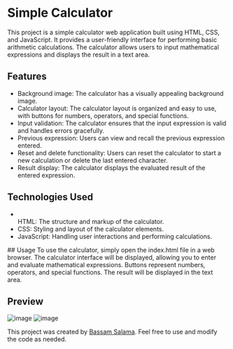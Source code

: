 # Simple Calculator
This project is a simple calculator web application built using HTML, CSS, and JavaScript. It provides a user-friendly interface for performing basic arithmetic calculations. The calculator allows users to input mathematical expressions and displays the result in a text area.

## Features
<ul>
<li>Background image: The calculator has a visually appealing background image.</li>
<li>Calculator layout: The calculator layout is organized and easy to use, with buttons for numbers, operators, and special functions.</li>
<li>Input validation: The calculator ensures that the input expression is valid and handles errors gracefully.</li>
<li>Previous expression: Users can view and recall the previous expression entered.</li>
<li>Reset and delete functionality: Users can reset the calculator to start a new calculation or delete the last entered character.</li>
<li>Result display: The calculator displays the evaluated result of the entered expression.</li>
</ul>

## Technologies Used
<ul>
<li></li>HTML: The structure and markup of the calculator.</li>
<li>CSS: Styling and layout of the calculator elements.</li>
<li>JavaScript: Handling user interactions and performing calculations.</li>
</ul>
## Usage
To use the calculator, simply open the index.html file in a web browser.
The calculator interface will be displayed, allowing you to enter and evaluate mathematical expressions.
Buttons represent numbers, operators, and special functions. The result will be displayed in the text area.

## Preview
![image](https://github.com/DevBassam/Front-end-Projects/assets/84365449/d1bdc8df-efbf-4293-b294-db98ac14ed6d)
![image](https://github.com/DevBassam/Front-end-Projects/assets/84365449/6c5b1c54-5f07-42e0-8fb3-2e47abd6f9b1)


This project was created by <a href="www.linkedin.com/in/bassam-gameel-blax404">Bassam Salama</a>. Feel free to use and modify the code as needed.

